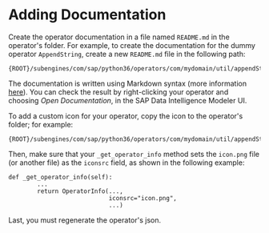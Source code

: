 <!-- loio8bf1b93259fa49478d310734b469c1f5 -->

# Adding Documentation

Create the operator documentation in a file named `README.md` in the operator's folder. For example, to create the documentation for the dummy operator `AppendString`, create a new `README.md` file in the following path:

```
{ROOT}/subengines/com/sap/python36/operators/com/mydomain/util/appendString/README.md
```

The documentation is written using Markdown syntax \(more information [here](https://guides.github.com/features/mastering-markdown/)\). You can check the result by right-clicking your operator and choosing *Open Documentation*, in the SAP Data Intelligence Modeler UI.

To add a custom icon for your operator, copy the icon to the operator's folder; for example:

```
{ROOT}/subengines/com/sap/python36/operators/com/mydomain/util/appendString/icon.png
```

Then, make sure that your `_get_operator_info` method sets the `icon.png` file \(or another file\) as the `iconsrc` field, as shown in the following example:

```
def _get_operator_info(self):
        ...
        return OperatorInfo(...,
                            iconsrc="icon.png",
                            ...)
```

Last, you must regenerate the operator's json.

